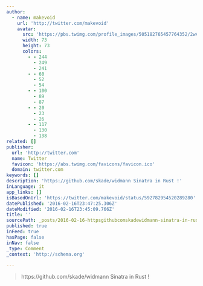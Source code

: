 ```yaml
---
author:
  - name: makevoid
    url: 'http://twitter.com/makevoid'
    avatar:
      src: 'https://pbs.twimg.com/profile_images/505182765457764352/2wAnUl4N_bigger.jpeg'
      width: 73
      height: 73
      colors:
        - - 244
          - 249
          - 241
        - - 60
          - 52
          - 54
        - - 100
          - 89
          - 87
        - - 20
          - 23
          - 26
        - - 117
          - 130
          - 138
related: []
publisher:
  url: 'http://twitter.com'
  name: Twitter
  favicon: 'https://abs.twimg.com/favicons/favicon.ico'
  domain: twitter.com
keywords: []
description: 'https://github.com/skade/widmann Sinatra in Rust !'
inLanguage: it
app_links: []
isBasedOnUrl: 'https://twitter.com/makevoid/status/592782954520289280'
datePublished: '2016-02-16T23:47:25.306Z'
dateModified: '2016-02-16T23:45:09.766Z'
title: ''
sourcePath: _posts/2016-02-16-httpsgithubcomskadewidmann-sinatra-in-rust.md
published: true
inFeed: true
hasPage: false
inNav: false
_type: Comment
_context: 'http://schema.org'

---
```

> https&colon;&sol;&sol;github&period;com&sol;skade&sol;widmann Sinatra in Rust &excl;